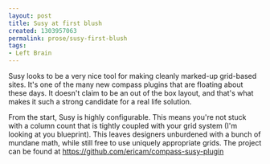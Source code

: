 ```yaml
---
layout: post
title: Susy at first blush
created: 1303957063
permalink: prose/susy-first-blush
tags:
- Left Brain
---
```

Susy looks to be a very nice tool for making cleanly marked-up grid-based sites. It's one of the many new compass plugins that are floating about these days. It doesn't claim to be an out of the box layout, and that's what makes it such a strong candidate for a real life solution. 

From the start, Susy is highly configurable. This means you're not stuck with a column count that is tightly coupled with your grid system (I'm looking at you blueprint). This leaves designers unburdened with a bunch of mundane math, while still free to use uniquely appropriate grids. The project can be found at https://github.com/ericam/compass-susy-plugin
